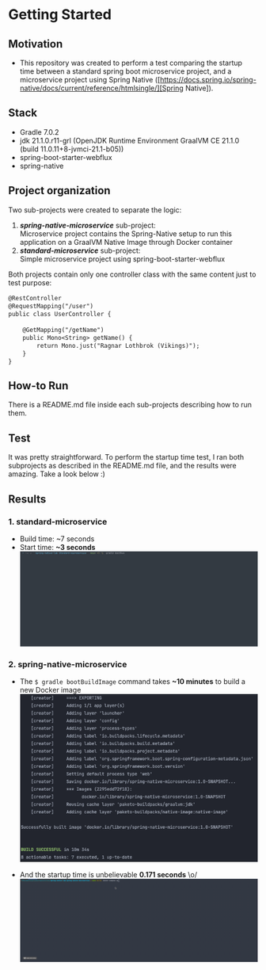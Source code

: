 # Getting Started

## Motivation

- This repository was created to perform a test comparing the startup time between a standard spring boot microservice project, and a microservice project using Spring Native ([https://docs.spring.io/spring-native/docs/current/reference/htmlsingle/][Spring Native]).

## Stack

- Gradle 7.0.2
- jdk 21.1.0.r11-grl (OpenJDK Runtime Environment GraalVM CE 21.1.0 (build 11.0.11+8-jvmci-21.1-b05))
- spring-boot-starter-webflux
- spring-native

## Project organization

Two sub-projects were created to separate the logic:
1. **_spring-native-microservice_** sub-project:   
   Microservice project contains the Spring-Native setup to run this application on a GraalVM Native Image through Docker container
2. **_standard-microservice_** sub-project:   
   Simple microservice project using spring-boot-starter-webflux

Both projects contain only one controller class with the same content just to test purpose:

````
@RestController
@RequestMapping("/user")
public class UserController {

    @GetMapping("/getName")
    public Mono<String> getName() {
        return Mono.just("Ragnar Lothbrok (Vikings)");
    }
}
````

## How-to Run

There is a README.md file inside each sub-projects describing how to run them.

[Spring Native]: https://docs.spring.io/spring-native/docs/current/reference/htmlsingle/

## Test

It was pretty straightforward. To perform the startup time test, I ran both subprojects as described in the README.md file, and the results were amazing. Take a look below :)

## Results

### 1. standard-microservice

- Build time: ~7 seconds
- Start time: **~3 seconds**    
  <img width="800" src="https://github.com/thiaguimcavalcanti/spring-native-lab/blob/main/screenshots/standard-microservice - startup time.gif"/>

### 2. spring-native-microservice

- The ````$ gradle bootBuildImage```` command takes **~10 minutes** to build a new Docker image   
  <img width="800" src="https://github.com/thiaguimcavalcanti/spring-native-lab/blob/main/screenshots/spring-native-microservice - buildDockerImage time.png"/>
  

- And the startup time is unbelievable **0.171 seconds** \o/   
  <img width="800" src="https://github.com/thiaguimcavalcanti/spring-native-lab/blob/main/screenshots/spring-native-microservice - startup time.gif"/>